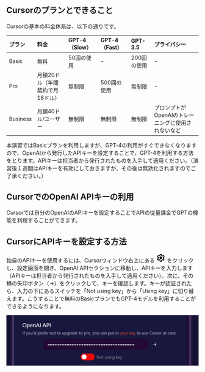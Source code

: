 ## Cursorのプランとできること
Cursorの基本の料金体系は、以下の通りです。

| プラン | 料金 | GPT-4（Slow） | GPT-4（Fast） | GPT-3.5 | プライバシー |
|:------|:----|:------------|:------------|:-------|:------------|
| Basic  | 無料 | 50回の使用   | -            | 200回の使用 | - |
| Pro    | 月額20ドル（年間契約で月16ドル） | 無制限 | 500回の使用 | 無制限 | - |
| Business | 月額40ドル/ユーザー | 無制限 | 無制限 | 無制限 | プロンプトがOpenAIのトレーニングに使用されないなど |

本演習ではBasicプランを利用しますが、GPT-4の利用がすぐできなくなりますので、OpenAIから発行したAPIキーを設定することで、GPT-4を利用する方法をとります。APIキーは担当者から発行されたものを入手して適用ください。（演習後１週間はAPIキーを有効にしておきますが、その後は無効化されますのでご了承ください。）

## CursorでのOpenAI APIキーの利用
Cursorでは自分のOpenAIのAPIキーを設定することでAPIの従量課金でGPTの機能を利用することができます。

## CursorにAPIキーを設定する方法
独自のAPIキーを使用するには、Cursorウィンドウ右上にある ![設定アイコン](./assets/md/settings.png) をクリックし、設定画面を開き、OpenAI APIセクションに移動し、APIキーを入力します（APIキーは担当者から発行されたものを入手して適用ください）。次に、その横の矢印ボタン（→）をクリックして、キーを確認します。キーが認証されたら、入力の下にあるスイッチを「Not using key」から「Using key」に切り替えます。こうすることで無料のBasicプランでもGPT-4モデルを利用することができるようになります。

![設定アイコン](./assets/md/settingsOpenAi.png)

